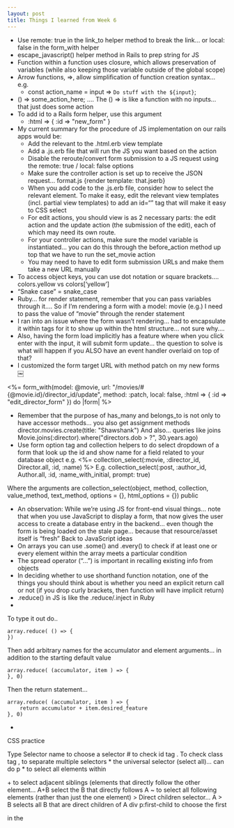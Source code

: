 ```yaml
---
layout: post
title: Things I learned from Week 6
---
```


* Use remote: true  in the link_to helper method to break the link… or local: false in the form_with helper
* escape_javascript() helper method in Rails to prep string for JS
* Function within a function uses closure, which allows preservation of variables (while also keeping those variable outside of the  global scope)
* Arrow functions, =>, allow simplification of function creation syntax… e.g.
    * const action_name = input => `Do stuff with the ${input}`;
* () => some_action_here;   …. The () => is like a function with no inputs… that just does some action
* To add id to a Rails form helper, use this argument 
    * :html => { :id => "new_form" }
* My current summary for the procedure of JS implementation on our rails apps would be:
    * Add the relevant <scirpt src=“”></script> to the .html.erb view template
    * Add a .js.erb file that will run the JS you want based on the action
    * Disable the reroute/convert form submission to a JS request using the remote: true / local: false options
    * Make sure the controller action is set up to receive the JSON request… format.js {render template: that.jserb}
    * When you add code to the .js.erb file, consider how to select the relevant element. To make it easy, edit the relevant view templates (incl. partial view templates) to add an id=“” tag that will make it easy to CSS select
    * For edit actions, you should view is as 2 necessary parts: the edit action and the update action (the submission of the edit), each of which may need its own route.
    * For your controller actions, make sure the model variable is instantiated… you can do this through the before_action method up top that we have to run the set_movie action
    * You may need to have to edit form submission URLs and make them take a new URL manually
* To access object keys, you can use dot notation or square brackets…. colors.yellow vs colors[‘yellow’]
* “Snake case” = snake_case
* Ruby… for render statement, remember that you can pass variables through it…. So if I’m rendering a form with a model: movie (e.g.) I need to pass the value of “movie” through the render statement
* I ran into an issue where the form wasn’t rendering… had to encapsulate it within <td></td> tags for it to show up within the html structure… not sure why…. 
* Also, having the form load implicitly has a feature where when you click enter with the input, it will submit form update… the question to solve is what will happen if you ALSO have an event handler overlaid on top of that?
* I customized the form target URL with method patch on my new forms
￼
 
 <%= form_with(model: @movie, url: "/movies/#{@movie.id}/director_id/update", method: :patch, local: false, :html => { :id => "edit_director_form" }) do |form| %>
* Remember that the purpose of has_many and belongs_to is not only to have accessor methods… you also get assignment methods 
director.movies.create(title: "Shawshank")
And also… queries like joins Movie.joins(:director).where("directors.dob > ?", 30.years.ago) 
* Use form option tag and collection helpers to do select dropdown of a form that look up the id and show name for a field related to your database object
e.g.
<%= collection_select(:movie, :director_id, Director.all, :id, :name) %>
E.g.
collection_select(:post, :author_id, Author.all, :id, :name_with_initial, prompt: true)

Where the arguments are
collection_select(object, method, collection, value_method, text_method, options = {}, html_options = {}) public

* An observation: While we’re using JS for front-end visual things… note that when you use JavaScript to display a form, that now gives the user access to create a database entry in the backend… even though the form is being loaded on the stale page… because that resource/asset itself is “fresh”
Back to JavaScript ideas
* On arrays you can use .some() and .every() to check if at least one or every element within the array meets a particular condition
* The spread operator (“…”) is important in recalling existing info from objects
* In deciding whether to use shorthand function notation, one of the things you should think about is whether you need an explicit return call or not (if you drop curly brackets, then function will have implicit return)
* .reduce() in JS is like the .reduce/.inject in Ruby
* 
To type it out do..
```
array.reduce( () => {
})
```
Then add arbitrary names for the accumulator and element arguments… in addition to the starting default value

```
array.reduce( (accumulator, item ) => {
}, 0)
```

Then the return statement…

```
array.reduce( (accumulator, item ) => {
	return accumulator + item.desired_feature
}, 0)
```

* 


CSS practice

Type Selector name to choose a selector
\# to check id tag
\. To check class tag
\, to separate multiple selectors
\* the universal selector (select all)… can do p * to select all elements within <p>
\+ to select adjacent siblings (elements that directly follow the other element… A+B select the B that directly follows A
\~ to select all following elements (rather than just the one element)
\> Direct children selector… A > B selects all B that are direct children of A
div p:first-child to choose the first <p> in the <div>

